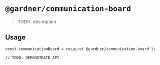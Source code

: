 # `@gardner/communication-board`

> TODO: description

## Usage

```
const communicationBoard = require('@gardner/communication-board');

// TODO: DEMONSTRATE API
```
